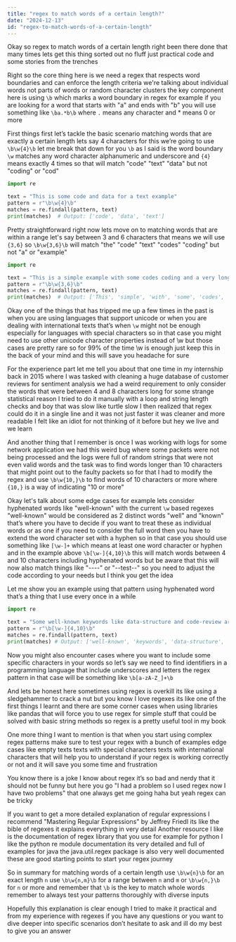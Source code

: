 ```yaml
---
title: "regex to match words of a certain length?"
date: "2024-12-13"
id: "regex-to-match-words-of-a-certain-length"
---
```


Okay so regex to match words of a certain length right been there done that many times lets get this thing sorted out no fluff just practical code and some stories from the trenches

Right so the core thing here is we need a regex that respects word boundaries and can enforce the length criteria we're talking about individual words not parts of words or random character clusters the key component here is using `\b` which marks a word boundary in regex for example if you are looking for a word that starts with "a" and ends with "b" you will use something like `\ba.*b\b` where `.` means any character and * means 0 or more

First things first let’s tackle the basic scenario matching words that are exactly a certain length lets say 4 characters for this we’re going to use `\b\w{4}\b` let me break that down for you `\b` as I said is the word boundary `\w` matches any word character alphanumeric and underscore and `{4}` means exactly 4 times so that will match "code" "text" "data" but not "coding" or "cod"

```python
import re

text = "This is some code and data for a text example"
pattern = r"\b\w{4}\b"
matches = re.findall(pattern, text)
print(matches)  # Output: ['code', 'data', 'text']
```

Pretty straightforward right now lets move on to matching words that are within a range let's say between 3 and 6 characters that means we will use `{3,6}` so `\b\w{3,6}\b` will match "the" "code" "text" "codes" "coding" but not "a" or "example"

```python
import re

text = "This is a simple example with some codes coding and a very long one"
pattern = r"\b\w{3,6}\b"
matches = re.findall(pattern, text)
print(matches)  # Output: ['This', 'simple', 'with', 'some', 'codes', 'coding', 'very', 'long']
```

Okay one of the things that has tripped me up a few times in the past is when you are using languages that support unicode or when you are dealing with international texts that’s when `\w` might not be enough especially for languages with special characters so in that case you might need to use other unicode character properties instead of \w but those cases are pretty rare so for 99% of the time \w is enough just keep this in the back of your mind and this will save you headache for sure

For the experience part let me tell you about that one time in my internship back in 2015 where I was tasked with cleaning a huge database of customer reviews for sentiment analysis we had a weird requirement to only consider the words that were between 4 and 8 characters long for some strange statistical reason I tried to do it manually with a loop and string length checks and boy that was slow like turtle slow I then realized that regex could do it in a single line and it was not just faster it was cleaner and more readable I felt like an idiot for not thinking of it before but hey we live and we learn

And another thing that I remember is once I was working with logs for some network application we had this weird bug where some packets were not being processed and the logs were full of random strings that were not even valid words and the task was to find words longer than 10 characters that might point out to the faulty packets so for that I had to modify the regex and use `\b\w{10,}\b` to find words of 10 characters or more where `{10,}` is a way of indicating "10 or more"

Okay let's talk about some edge cases for example lets consider hyphenated words like "well-known" with the current `\w` based regexes "well-known" would be considered as 2 distinct words "well" and "known" that’s where you have to decide if you want to treat these as individual words or as one if you need to consider the full word then you have to extend the word character set with a hyphen so in that case you should use something like `[\w-]+` which means at least one word character or hyphen and in the example above `\b[\w-]{4,10}\b` this will match words between 4 and 10 characters including hyphenated words but be aware that this will now also match things like "----" or "--test--" so you need to adjust the code according to your needs but I think you get the idea

Let me show you an example using that pattern using hyphenated word that’s a thing that I use every once in a while

```python
import re

text = "Some well-known keywords like data-structure and code-review are important"
pattern = r"\b[\w-]{4,10}\b"
matches = re.findall(pattern, text)
print(matches) # Output: ['well-known', 'keywords', 'data-structure', 'code-review', 'important']
```

Now you might also encounter cases where you want to include some specific characters in your words so let’s say we need to find identifiers in a programming language that include underscores and letters the regex pattern in that case will be something like `\b[a-zA-Z_]+\b`

And lets be honest here sometimes using regex is overkill its like using a sledgehammer to crack a nut but you know I love regexes its like one of the first things I learnt and there are some corner cases when using libraries like pandas that will force you to use regex for simple stuff that could be solved with basic string methods so regex is a pretty useful tool in my book

One more thing I want to mention is that when you start using complex regex patterns make sure to test your regex with a bunch of examples edge cases like empty texts texts with special characters texts with international characters that will help you to understand if your regex is working correctly or not and it will save you some time and frustration

You know there is a joke I know about regex it’s so bad and nerdy that it should not be funny but here you go "I had a problem so I used regex now I have two problems" that one always get me going haha but yeah regex can be tricky

If you want to get a more detailed explanation of regular expressions I recommend "Mastering Regular Expressions" by Jeffrey Friedl its like the bible of regexes it explains everything in very detail Another resource I like is the documentation of regex library that you use for example for python I like the python re module documentation its very detailed and full of examples for java the java.util.regex package is also very well documented these are good starting points to start your regex journey

So in summary for matching words of a certain length use `\b\w{n}\b` for an exact length `n` use `\b\w{n,m}\b` for a range between `n` and `m` or `\b\w{n,}\b` for `n` or more and remember that `\b` is the key to match whole words remember to always test your patterns thoroughly with diverse inputs

Hopefully this explanation is clear enough I tried to make it practical and from my experience with regexes if you have any questions or you want to dive deeper into specific scenarios don’t hesitate to ask and ill do my best to give you an answer
